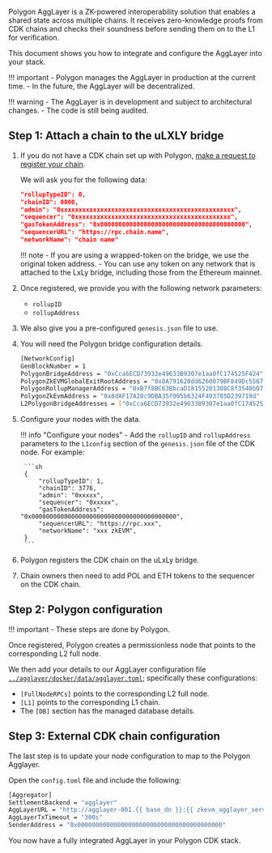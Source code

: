 Polygon AggLayer is a ZK-powered interoperability solution that enables a shared state across multiple chains. It receives zero-knowledge proofs from CDK chains and checks their soundness before sending them on to the L1 for verification. 

This document shows you how to integrate and configure the AggLayer into your stack.

!!! important
    - Polygon manages the AggLayer in production at the current time.
    - In the future, the AggLayer will be decentralized.

!!! warning
    - The AggLayer is in development and subject to architectural changes.
    - The code is still being audited.

## Step 1: Attach a chain to the uLXLY bridge

1. If you do not have a CDK chain set up with Polygon, [make a request to register your chain](https://discord.gg/XvpHAxZ). 

    We will ask you for the following data:

    ```json
    "rollupTypeID": 0,
    "chainID": 0000,
    "admin": "0xxxxxxxxxxxxxxxxxxxxxxxxxxxxxxxxxxxxxxxxxxxxxxxx",
    "sequencer": "0xxxxxxxxxxxxxxxxxxxxxxxxxxxxxxxxxxxxxxxxxxx",
    "gasTokenAddress": "0x0000000000000000000000000000000000000000",
    "sequencerURL": "https://rpc.chain.name",
    "networkName": "chain name"
    ```

    !!! note
        - If you are using a wrapped-token on the bridge, we use the original token address. 
        - You can use any token on any network that is attached to the LxLy bridge, including those from the Ethereum mainnet.

2. Once registered, we provide you with the following network parameters:

    - `rollupID`
    - `rollupAddress`

3. We also give you a pre-configured `genesis.json` file to use.

4. You will need the Polygon bridge configuration details.

    ```sh
    [NetworkConfig]
    GenBlockNumber = 1
    PolygonBridgeAddress = "0xCca6ECD73932e49633B9307e1aa0fC174525F424"
    PolygonZkEVMGlobalExitRootAddress = "0x8A791620dd6260079BF849Dc5567aDC3F2FdC318"
    PolygonRollupManagerAddress = "0xB7f8BC63BbcaD18155201308C8f3540b07f84F5e"
    PolygonZkEvmAddress = "0x8dAF17A20c9DBA35f005b6324F493785D239719d"
    L2PolygonBridgeAddresses = ["0xCca6ECD73932e49633B9307e1aa0fC174525F424"]
    ```

5. Configure your nodes with the data.

    !!! info "Configure your nodes"
        - Add the `rollupID` and `rollupAddress` parameters to the `L1config` section of the `genesis.json` file of the CDK node. For example:

        ```sh
        {
            "rollupTypeID": 1,
            "chainID": 3776,
            "admin": "0xxxxx",
            "sequencer": "0xxxxx",
            "gasTokenAddress": "0x0000000000000000000000000000000000000000",
            "sequencerURL": "https://rpc.xxx",
            "networkName": "xxx zkEVM",
        }
        ```

6. Polygon registers the CDK chain on the uLxLy bridge.

7. Chain owners then need to add POL and ETH tokens to the sequencer on the CDK chain.

## Step 2: Polygon configuration

!!! important
    - These steps are done by Polygon.

Once registered, Polygon creates a permissionless node that points to the corresponding L2 full node.

We then add your details to our AggLayer configuration file [`../agglayer/docker/data/agglayer.toml`](https://github.com/0xPolygon/agglayer/blob/main/docker/data/agglayer/agglayer.toml); specifically these configurations:

* `[FullNodeRPCs]` points to the corresponding L2 full node.
* `[L1]` points to the corresponding L1 chain.
* The `[DB]` section has the managed database details.

## Step 3: External CDK chain configuration

The last step is to update your node configuration to map to the Polygon Agglayer.

Open the `config.toml` file and include the following:

```sh
[Aggregator]
SettlementBackend = "agglayer"
AggLayerURL = "http://agglayer-001.{{ base_dn }}:{{ zkevm_agglayer_server_port }}"
AggLayerTxTimeout = "300s"
SenderAddress = "0x0000000000000000000000000000000000000000"
```

You now have a fully integrated AggLayer in your Polygon CDK stack.

</br>
